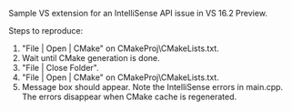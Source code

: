 Sample VS extension for an IntelliSense API issue in VS 16.2 Preview.

Steps to reproduce:
1. "File | Open | CMake" on CMakeProj\CMakeLists.txt.
2. Wait until CMake generation is done.
3. "File | Close Folder".
4. "File | Open | CMake" on CMakeProj\CMakeLists.txt.
5. Message box should appear. Note the IntelliSense errors in main.cpp. The errors disappear when CMake cache is regenerated.
